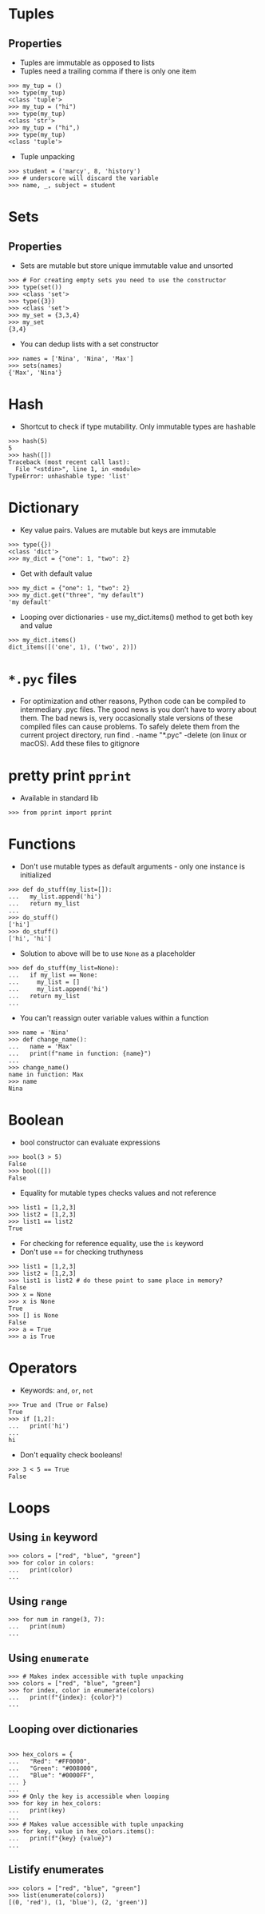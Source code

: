 # Tuples

## Properties
* Tuples are immutable as opposed to lists
* Tuples need a trailing comma if there is only one item
```
>>> my_tup = ()
>>> type(my_tup)
<class 'tuple'>
>>> my_tup = ("hi")
>>> type(my_tup)
<class 'str'>
>>> my_tup = ("hi",)
>>> type(my_tup)
<class 'tuple'>
```

* Tuple unpacking
```
>>> student = ('marcy', 8, 'history')
>>> # underscore will discard the variable
>>> name, _, subject = student
```

# Sets

## Properties

* Sets are mutable but store unique immutable value and unsorted
```
>>> # For creating empty sets you need to use the constructor
>>> type(set())
>>> <class 'set'>
>>> type({3})
>>> <class 'set'>
>>> my_set = {3,3,4}
>>> my_set
{3,4}
```

* You can dedup lists with a set constructor
```
>>> names = ['Nina', 'Nina', 'Max']
>>> sets(names)
{'Max', 'Nina'}
```

# Hash

* Shortcut to check if type mutability. Only immutable types are hashable

```
>>> hash(5)
5
>>> hash([])
Traceback (most recent call last):
  File "<stdin>", line 1, in <module>
TypeError: unhashable type: 'list'
```

# Dictionary

* Key value pairs. Values are mutable but keys are immutable
```
>>> type({})
<class 'dict'>
>>> my_dict = {"one": 1, "two": 2}
```

* Get with default value
```
>>> my_dict = {"one": 1, "two": 2}
>>> my_dict.get("three", "my default")
'my default'
```

* Looping over dictionaries - use my_dict.items() method to get both key and value

```
>>> my_dict.items()
dict_items([('one', 1), ('two', 2)])
```

# `*.pyc` files

* For optimization and other reasons, Python code can be compiled to intermediary .pyc files. The good news is you don’t have to worry about them. The bad news is, very occasionally stale versions of these compiled files can cause problems. To safely delete them from the current project directory, run find . -name "*.pyc" -delete (on linux or macOS). Add these files to gitignore

# pretty print `pprint`

* Available in standard lib

```
>>> from pprint import pprint
```

# Functions

* Don't use mutable types as default arguments - only one instance is initialized

```
>>> def do_stuff(my_list=[]):
...   my_list.append('hi')
...   return my_list
...
>>> do_stuff()
['hi']
>>> do_stuff()
['hi', 'hi']
```

* Solution to above will be to use `None` as a placeholder
```
>>> def do_stuff(my_list=None):
...   if my_list == None:
...     my_list = []
...     my_list.append('hi')
...   return my_list
...
```

* You can't reassign outer variable values within a function

```
>>> name = 'Nina'
>>> def change_name():
...   name = 'Max'
...   print(f"name in function: {name}")
...
>>> change_name()
name in function: Max
>>> name
Nina
```

# Boolean

* bool constructor can evaluate expressions

```
>>> bool(3 > 5)
False
>>> bool([])
False
```

* Equality for mutable types checks values and not reference

```
>>> list1 = [1,2,3]
>>> list2 = [1,2,3]
>>> list1 == list2
True
```

* For checking for reference equality, use the `is` keyword
* Don't use == for checking truthyness

```
>>> list1 = [1,2,3]
>>> list2 = [1,2,3]
>>> list1 is list2 # do these point to same place in memory?
False
>>> x = None
>>> x is None
True
>>> [] is None
False
>>> a = True
>>> a is True
```

# Operators

* Keywords: `and`, `or`, `not`

```
>>> True and (True or False)
True
>>> if [1,2]:
...   print('hi')
...
hi
```

* Don't equality check booleans!

```
>>> 3 < 5 == True
False
```

# Loops

## Using `in` keyword

```
>>> colors = ["red", "blue", "green"]
>>> for color in colors:
...   print(color)
...
```

## Using `range`

```
>>> for num in range(3, 7):
...   print(num)
...
```

## Using `enumerate`

```
>>> # Makes index accessible with tuple unpacking
>>> colors = ["red", "blue", "green"]
>>> for index, color in enumerate(colors)
...   print(f"{index}: {color}")
...
```

## Looping over dictionaries

```

>>> hex_colors = {
...   "Red": "#FF0000",
...   "Green": "#008000",
...   "Blue": "#0000FF",
... }
...
>>> # Only the key is accessible when looping
>>> for key in hex_colors:
...   print(key)
...
>>> # Makes value accessible with tuple unpacking
>>> for key, value in hex_colors.items():
...   print(f"{key} {value}")
...
```

## Listify enumerates

```
>>> colors = ["red", "blue", "green"]
>>> list(enumerate(colors))
[(0, 'red'), (1, 'blue'), (2, 'green')]
```
